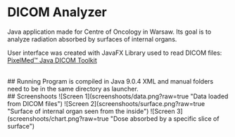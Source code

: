# DICOM Analyzer
Java application made for Centre of Oncology in Warsaw.
Its goal is to analyze radiation absorbed by surfaces of internal organs.

User interface was created with JavaFX
Library used to read DICOM files:
[PixelMed™ Java DICOM Toolkit](http://www.pixelmed.com/dicomtoolkit.html)

<br>
## Running
Program is compiled in Java 9.0.4
XML and manual folders need to be in the same directory as launcher.

<br>
## Screenshoots
![Screen 1](screenshoots/data.png?raw=true "Data loaded from DICOM files")
![Screen 2](screenshoots/surface.png?raw=true "Surface of internal organ seen from the inside")
![Screen 3](screenshoots/chart.png?raw=true "Dose absorbed by a specific slice of surface")

